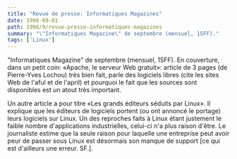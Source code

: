 ```yaml
---
title: "Revue de presse: Informatiques Magazines"
date: 1998-09-01
path: 1998/9/revue-presse-informatiques-magazines
summary: "\"Informatiques Magazine\" de septembre (mensuel, 15FF)."
tags: ['Linux']
---
```


<P>
"Informatiques Magazine" de septembre (mensuel, 15FF). En couverture,
dans un petit coin: «Apache, le serveur Web gratuit»: article de 3
pages (de Pierre-Yves Lochou) très bien fait, parle des logiciels libres
(cite les sites Web de l'aful et de l'april) et pourquoi le fait que
les sources sont disponibles est un atout très important.
</P>

<P>
Un autre article a pour titre «Les grands éditeurs séduits par Linux».
Il explique que les éditeurs de logiciels portent (ou ont annoncé le
portage) leurs logiciels sur Linux. Un des reproches faits à Linux
étant justement le faible nombre d'applications industrielles, celui-ci
n'a plus raison d'être. Le journaliste estime que la seule raison pour
laquelle une entreprise peut avoir peur de passer sous Linux est
désormais son manque de support [ce qui est d'ailleurs une erreur. SF.].
</P>


